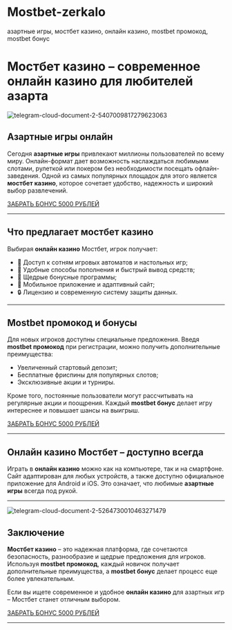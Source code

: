 # Mostbet-zerkalo
азартные игры, мостбет казино, онлайн казино, mostbet промокод, mostbet бонус

# Мостбет казино – современное онлайн казино для любителей азарта

![telegram-cloud-document-2-5407009817279623063](https://github.com/user-attachments/assets/fa9e5541-36e9-4b91-9b8e-2b6b20d7343b)

## Азартные игры онлайн

Сегодня **азартные игры** привлекают миллионы пользователей по всему миру. Онлайн-формат дает возможность наслаждаться любимыми слотами, рулеткой или покером без необходимости посещать офлайн-заведения. Одной из самых популярных площадок для этого является **мостбет казино**, которое сочетает удобство, надежность и широкий выбор развлечений.

[ЗАБРАТЬ БОНУС 5000 РУБЛЕЙ](https://xf38lo22j1y0ihymst.com/esQF)

---

## Что предлагает мостбет казино

Выбирая **онлайн казино** Мостбет, игрок получает:

* 🎰 Доступ к сотням игровых автоматов и настольных игр;
* 💸 Удобные способы пополнения и быстрый вывод средств;
* 🎁 Щедрые бонусные программы;
* 📱 Мобильное приложение и адаптивный сайт;
* 🔒 Лицензию и современную систему защиты данных.

---

## Mostbet промокод и бонусы

Для новых игроков доступны специальные предложения. Введя **mostbet промокод** при регистрации, можно получить дополнительные преимущества:

* Увеличенный стартовый депозит;
* Бесплатные фриспины для популярных слотов;
* Эксклюзивные акции и турниры.

Кроме того, постоянные пользователи могут рассчитывать на регулярные акции и поощрения. Каждый **mostbet бонус** делает игру интереснее и повышает шансы на выигрыш.

[ЗАБРАТЬ БОНУС 5000 РУБЛЕЙ](https://xf38lo22j1y0ihymst.com/esQF)

---

## Онлайн казино Мостбет – доступно всегда

Играть в **онлайн казино** можно как на компьютере, так и на смартфоне. Сайт адаптирован для любых устройств, а также доступно официальное приложение для Android и iOS. Это означает, что любимые **азартные игры** всегда под рукой.

---
![telegram-cloud-document-2-5264730010463271479](https://github.com/user-attachments/assets/3149bfc7-99d0-4d8a-a98f-d9a1fce19da2)

## Заключение

**Мостбет казино** – это надежная платформа, где сочетаются безопасность, разнообразие и щедрые предложения для игроков. Используя **mostbet промокод**, каждый новичок получает дополнительные преимущества, а **mostbet бонус** делает процесс еще более увлекательным.

Если вы ищете современное и удобное **онлайн казино** для азартных игр – Мостбет станет отличным выбором.

[ЗАБРАТЬ БОНУС 5000 РУБЛЕЙ](https://xf38lo22j1y0ihymst.com/esQF)

---
